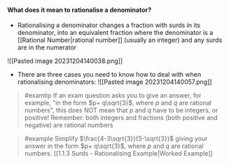 #### What does it mean to rationalise a denominator?

- Rationalising a denominator changes a fraction with surds in its denominator, into an equivalent fraction where the denominator is a [[Rational Number|rational number]] (usually an integer) and any surds are in the numerator

![[Pasted image 20231204140038.png]]

- There are three cases you need to know how to deal with when rationalising denominators:
![[Pasted image 20231204140057.png]]

> #examtip 
> If an exam question asks you to give an answer, for example, "in the form $p+ q\sqrt{3}$, where $p$ and $q$ are rational numbers", this does NOT mean that $p$ and $q$ have to be integers, or positive!
> Remember: both integers and fractions (both positive and negative) are rational numbers

> #example
> Simplify $\frac{4-3\sqrt{3}}{5-\sqrt{3}}$ giving your answer in the form $p+ q\sqrt{3}$, where $p$ and $q$ are rational numbers.
> [[1.1.3 Surds - Rationalising Example|Worked Example]]
